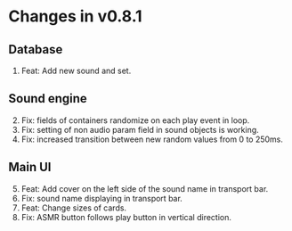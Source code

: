 # Changes in v0.8.1

## Database
1. Feat: Add new sound and set.

## Sound engine
2. Fix: fields of containers randomize on each play event in loop.
3. Fix: setting of non audio param field in sound objects is working.
4. Fix: increased transition between new random values from 0 to 250ms.

## Main UI
5. Feat: Add cover on the left side of the sound name in transport bar.
6. Fix: sound name displaying in transport bar.
7. Feat: Change sizes of cards.
8. Fix: ASMR button follows play button in vertical direction.